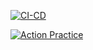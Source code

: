 [![CI-CD](https://github.com/tpalani/codio-sample/actions/workflows/CI-CD.yml/badge.svg)](https://github.com/tpalani/codio-sample/actions/workflows/CI-CD.yml)



[![Action Practice](https://github.com/tpalani/codio-sample/actions/workflows/actionPractice.yml/badge.svg)](https://github.com/tpalani/codio-sample/actions/workflows/actionPractice.yml)
